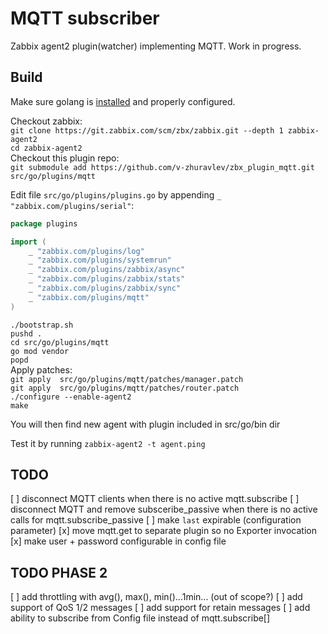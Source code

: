 # MQTT subscriber

Zabbix agent2 plugin(watcher) implementing MQTT. Work in progress.

## Build

Make sure golang is [installed](https://golang.org/doc/install) and properly configured.

Checkout zabbix:  
`git clone https://git.zabbix.com/scm/zbx/zabbix.git --depth 1 zabbix-agent2`  
`cd zabbix-agent2`  
Checkout this plugin repo:  
`git submodule add https://github.com/v-zhuravlev/zbx_plugin_mqtt.git src/go/plugins/mqtt`  

Edit file `src/go/plugins/plugins.go` by appending `_ "zabbix.com/plugins/serial"`:

```go
package plugins

import (
	_ "zabbix.com/plugins/log"
	_ "zabbix.com/plugins/systemrun"
	_ "zabbix.com/plugins/zabbix/async"
	_ "zabbix.com/plugins/zabbix/stats"
	_ "zabbix.com/plugins/zabbix/sync"
	_ "zabbix.com/plugins/mqtt"
)
```

`./bootstrap.sh`   
`pushd .`  
`cd src/go/plugins/mqtt`  
`go mod vendor`  
`popd`  
Apply patches:  
`git apply  src/go/plugins/mqtt/patches/manager.patch`  
`git apply  src/go/plugins/mqtt/patches/router.patch`  
`./configure --enable-agent2`   
`make`  

You will then find new agent with plugin included in src/go/bin dir

Test it by running
`zabbix-agent2 -t agent.ping`


## TODO

[ ] disconnect MQTT clients when there is no active mqtt.subscribe
[ ] disconnect MQTT and remove subsceribe_passive when there is no active calls for mqtt.subscribe_passive
[ ] make `last` expirable (configuration parameter)
[x] move mqtt.get to separate plugin so no Exporter invocation
[x] make user + password configurable in config file


## TODO PHASE 2

[ ] add throttling with avg(), max(), min()...1min... (out of scope?)
[ ] add support of QoS 1/2 messages
[ ] add support for retain messages
[ ] add ability to subscribe from Config file instead of mqtt.subscribe[]